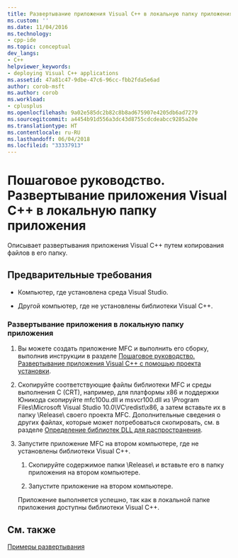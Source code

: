 ```yaml
---
title: Развертывание приложения Visual C++ в локальную папку приложения | Документы Майкрософт
ms.custom: ''
ms.date: 11/04/2016
ms.technology:
- cpp-ide
ms.topic: conceptual
dev_langs:
- C++
helpviewer_keywords:
- deploying Visual C++ applications
ms.assetid: 47a81c47-9dbe-47c6-96cc-fbb2fda5e6ad
author: corob-msft
ms.author: corob
ms.workload:
- cplusplus
ms.openlocfilehash: 9a02e585dc2b82c8b8ad675907e4205db6ad7279
ms.sourcegitcommit: a4454b91d556a3dc43d8755cdcdeabcc9285a20e
ms.translationtype: HT
ms.contentlocale: ru-RU
ms.lasthandoff: 06/04/2018
ms.locfileid: "33337913"
---
```

# <a name="walkthrough-deploying-a-visual-c-application-to-an-application-local-folder"></a>Пошаговое руководство. Развертывание приложения Visual C++ в локальную папку приложения
Описывает развертывания приложения Visual C++ путем копирования файлов в его папку.  
  
## <a name="prerequisites"></a>Предварительные требования  
  
-   Компьютер, где установлена среда Visual Studio.  
  
-   Другой компьютер, где не установлены библиотеки Visual C++.  
  
### <a name="to-deploy-an-application-to-an-application-local-folder"></a>Развертывание приложения в локальную папку приложения  
  
1.  Вы можете создать приложение MFC и выполнить его сборку, выполнив инструкции в разделе [Пошаговое руководство. Развертывание приложения Visual C++ с помощью проекта установки](../ide/walkthrough-deploying-a-visual-cpp-application-by-using-a-setup-project.md).  
  
2.  Скопируйте соответствующие файлы библиотеки MFC и среды выполнения C (CRT), например, для платформы x86 и поддержки Юникода скопируйте mfc100u.dll и msvcr100.dll из \Program Files\Microsoft Visual Studio 10.0\VC\redist\x86\, а затем вставьте их в папку \Release\ своего проекта MFC. Дополнительные сведения о других файлах, которые может потребоваться скопировать, см. в разделе [Определение библиотек DLL для распространения](../ide/determining-which-dlls-to-redistribute.md).  
  
3.  Запустите приложение MFC на втором компьютере, где не установлены библиотеки Visual C++.  
  
    1.  Скопируйте содержимое папки \Release\ и вставьте его в папку приложения на втором компьютере.  
  
    2.  Запустите приложение на втором компьютере.  
  
     Приложение выполняется успешно, так как в локальной папке приложения доступны библиотеки Visual C++.  
  
## <a name="see-also"></a>См. также  
 [Примеры развертывания](../ide/deployment-examples.md)